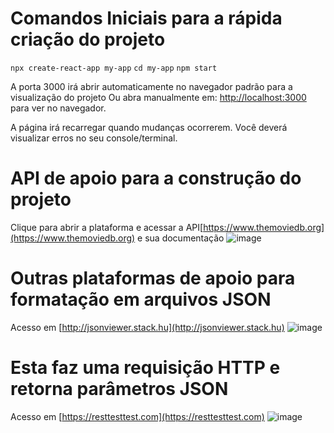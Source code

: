 # Comandos Iniciais para a rápida criação do projeto

`npx create-react-app my-app`
`cd my-app`
`npm start`


A porta 3000 irá abrir automaticamente no navegador padrão para a visualização do projeto
Ou abra manualmente em: [http://localhost:3000](http://localhost:3000) para ver no navegador.

A página irá recarregar quando mudanças ocorrerem.
Você deverá visualizar erros no seu console/terminal.

# API de apoio para a construção do projeto

Clique para abrir a plataforma e acessar a API[https://www.themoviedb.org](https://www.themoviedb.org) e sua documentação
![image](https://user-images.githubusercontent.com/19197082/152628070-40608502-4a07-40a6-9d6a-356cb2964b63.png)

# Outras plataformas de apoio para formatação em arquivos JSON
Acesso em [http://jsonviewer.stack.hu](http://jsonviewer.stack.hu)
![image](https://user-images.githubusercontent.com/19197082/152628266-acff5138-41fa-4451-bb73-b453c1407f1c.png)


# Esta faz uma requisição HTTP e retorna parâmetros JSON
Acesso em [https://resttesttest.com](https://resttesttest.com)
![image](https://user-images.githubusercontent.com/19197082/152628281-5f68d53d-5259-4273-9d37-476827d61e80.png)
